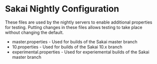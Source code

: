 # Sakai Nightly Configuration

These files are used by the nightly servers to enable additional properties for testing.
Putting changes in these files allows testing to take place without changing the default.

 * master.properties - Used for builds of the Sakai master branch
 * 10.properties - Used for builds of the Sakai 10.x branch
 * experimental.properties - Used for experiemental builds of the Sakai master branch
